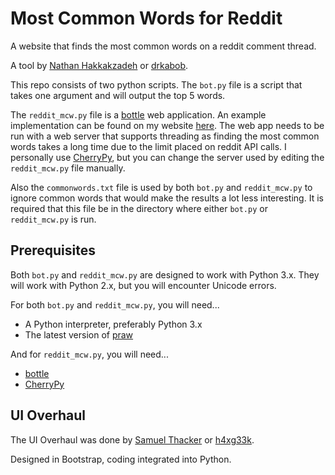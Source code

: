 Most Common Words for Reddit
=================

A website that finds the most common words on a reddit comment thread.

A tool by [Nathan Hakkakzadeh](http://www.welcometonathan.com/) or [drkabob](http://www.reddit.com/u/drkabob).

This repo consists of two python scripts. The `bot.py` file is a script that takes one argument and will output the
top 5 words.

The `reddit_mcw.py` file is a [bottle](http://bottlepy.org/) web application. An example implementation can be found
on my website [here](http://mcw.welcometonathan.com/). The web app needs to be run with a web server that supports threading
as finding the most common words takes a long time due to the limit placed on reddit API calls. I personally use [CherryPy](http://www.cherrypy.org/),
but you can change the server used by editing the `reddit_mcw.py` file manually.

Also the `commonwords.txt` file is used by both `bot.py` and `reddit_mcw.py` to ignore common words that would make the results
a lot less interesting. It is required that this file be in the directory where either `bot.py` or `reddit_mcw.py` is run.

Prerequisites
-----------------
Both `bot.py` and `reddit_mcw.py` are designed to work with Python 3.x. They will work with Python 2.x, but you will encounter
Unicode errors.

For both `bot.py` and `reddit_mcw.py`, you will need...
* A Python interpreter, preferably Python 3.x
* The latest version of [praw](https://github.com/praw-dev/praw)

And for `reddit_mcw.py`, you will need...
* [bottle](http://bottlepy.org/)
* [CherryPy](http://www.cherrypy.org/)

UI Overhaul
-----------------
The UI Overhaul was done by [Samuel Thacker](http://www.samuelthacker.me) or [h4xg33k](http://www.github.com/h4xg33k/).

Designed in Bootstrap, coding integrated into Python.
